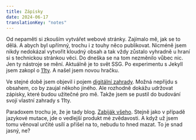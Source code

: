 ```yaml
---
title: Zápisky
date: 2024-06-17
translationKey: "notes"
---
```

Od nepaměti si zkouším vytvářet webové stránky. Zajímalo mě, jak se to dělá. A abych byl upřímný, trochu i z touhy něco publikovat. Nicméně jsem nikdy nedokázal vytvořit kloudný obsah a tak vždy zůstalo vyhradně u hraní si s technickou stránkou věci. Do dneška se na tom nezměnilo vůbec nic. Jen ty nástroje se mění. Aktuálně je to svět SSG. Po experimentu s Jekyll jsem zakopl o [11ty](https://www.11ty.dev). A našel jsem novou hračku.

Ve stejné době jsem objevil i pojem [digitální zahrady](https://maggieappleton.com/garden-history). Možná nepřijdu s obsahem, co by zaujal někoho jiného. Ale rozhodně dokážu udržovat zápisky, které budou užitečné pro mě. Takže jsem se pustil do budování svojí vlastní zahrady s 11ty.

Paradoxem trochu je, že je tady blog. [Zabiják všeho](https://stackingthebricks.com/how-blogs-broke-the-web/). Stejně jako v případě jazykové mutace, jde o vedlejší produkt mé zvědavosti. A když už jsem tomu věnoval určité usílí a přišel na to, nebudu to hned mazat. To je snad jasný, ne? 